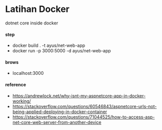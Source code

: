 # Latihan Docker
dotnet core inside docker

#### step
- docker build . -t ayus/net-web-app
- docker run -p 3000:5000 -d ayus/net-web-app

#### brows
- localhost:3000

#### reference
- https://andrewlock.net/why-isnt-my-aspnetcore-app-in-docker-working/
- https://stackoverflow.com/questions/60546843/aspnetcore-urls-not-being-applied-deploying-in-docker-container
- https://stackoverflow.com/questions/71044525/how-to-access-asp-net-core-web-server-from-another-device
